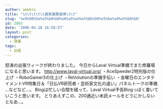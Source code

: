 ```yaml
---
author: ameblo
title: "\n\t\t\t\t通常業務復帰\t\t"
slug: '%e9%80%9a%e5%b8%b8%e6%a5%ad%e5%8b%99%e5%be%a9%e5%b8%b0'
id: 2893
date: '2006-04-18 16:50:57'
layout: post
categories:
  - 随筆
tags:
  - 出張
---
```


怒涛の出張ウィークが終わりました。 今日からLaval Virtual準備でまた修羅場になると思います。 http://www.laval-virtual.org/ ・AceSpeeder2特別版の仕上げ ・RoboGamer3の仕上げ ・ReVolutionの準備手伝い ・金曜日のエンタテイメントVR特集日＆「日仏VR研究者・芸術家文化の違い」パネルトークの準備 …などなど…。 Blogは忙しい合間を縫って、Laval Virtual予告Blogっぽく書いていこうと思います。 とりあえずこの、200通近い未読メールをどうにかしないとなあ…。